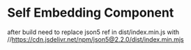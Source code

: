 # Self Embedding Component
after build need to replace json5 ref  in dist/index.min.js with  //https://cdn.jsdelivr.net/npm/json5@2.2.0/dist/index.min.mjs